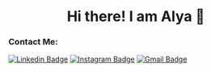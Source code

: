 <!--Open-->
<h1 align="center"> Hi there! I am Alya 👋 </h1>

<!--line-->
<!--<a href=""><img src="https://user-images.githubusercontent.com/73097560/115834477-dbab4500-a447-11eb-908a-139a6edaec5c.gif"></a>-->

### Contact Me:
[![Linkedin Badge](https://img.shields.io/badge/-alyarusyda-red?style=flat-square&logo=Linkedin&logoColor=white&link=https://www.linkedin.com/in/alya-rusyda-maharistya/)](https://www.linkedin.com/in/alya-rusyda-maharistya/) 
[![Instagram Badge](https://img.shields.io/badge/-alyarusyda_-purple?style=flat-square&logo=instagram&logoColor=white&link=https://instagram.com/alyarusyda_/)](https://instagram.com/alyarusyda_) 
[![Gmail Badge](https://img.shields.io/badge/-alyarusyda31@gmail.com-c14438?style=flat-square&logo=Gmail&logoColor=white&link=mailto:alyarusyda31@gmail.com)](mailto:alyarusyda31@gmail.com)
